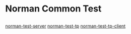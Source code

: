 Norman Common Test
=============

##
[norman-test-server](server/README.md)
[norman-test-tp](tp/README.md)
[norman-test-tp-client](tp-client/README.md)
